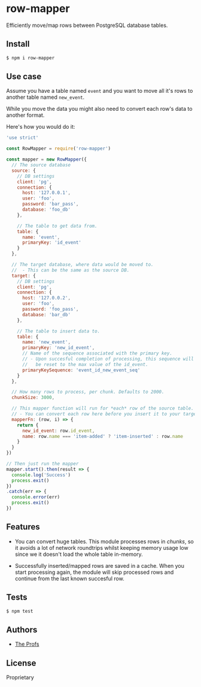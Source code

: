 # row-mapper

Efficiently move/map rows between PostgreSQL database tables.

## Install

```bash
$ npm i row-mapper
```

## Use case

Assume you have a table named `event` and you want to move all it's rows
to another table named `new_event`.

While you move the data you might also need to convert each row's data to
another format.

Here's how you would do it:

```javascript
'use strict'

const RowMapper = require('row-mapper')

const mapper = new RowMapper({
  // The source database
  source: {
    // DB settings
    client: 'pg',
    connection: {
      host: '127.0.0.1',
      user: 'foo',
      password: 'bar_pass',
      database: 'foo_db'
    },

    // The table to get data from.
    table: {
      name: 'event',
      primaryKey: 'id_event'
    }
  },

  // The target database, where data would be moved to.
  //  - This can be the same as the source DB.
  target: {
    // DB settings
    client: 'pg',
    connection: {
      host: '127.0.0.2',
      user: 'foo',
      password: 'foo_pass',
      database: 'bar_db'
    },

    // The table to insert data to.
    table: {
      name: 'new_event',
      primaryKey: 'new_id_event',
      // Name of the sequence associated with the primary key.
      // - Upon succesful completion of processing, this sequence will
      //   be reset to the max value of the id_event.
      primaryKeySequence: 'event_id_new_event_seq'
    }
  },

  // How many rows to process, per chunk. Defaults to 2000.
  chunkSize: 3000,

  // This mapper function will run for *each* row of the source table.
  // - You can convert each row here before you insert it to your target table.
  mapperFn: (row, i) => {
    return {
      new_id_event: row.id_event,
      name: row.name === 'item-added' ? 'item-inserted' : row.name
    }
  }
})

// Then just run the mapper
mapper.start().then(result => {
  console.log('Success')
  process.exit()
})
.catch(err => {
  console.error(err)
  process.exit()
})
```

## Features

- You can convert huge tables. This module processes rows in *chunks*, so
  it avoids a lot of network roundtrips whilst keeping memory usage low since
  we it doesn't load the whole table in-memory.

- Successfully inserted/mapped rows are saved in a cache. When you start
  processing again, the module will skip processed rows and continue from the
  last known succesful row.

## Tests

```bash
$ npm test
```

## Authors

- [The Profs][the-profs-gh]

## License

Proprietary

[the-profs-gh]: https://github.com/TheProfs
